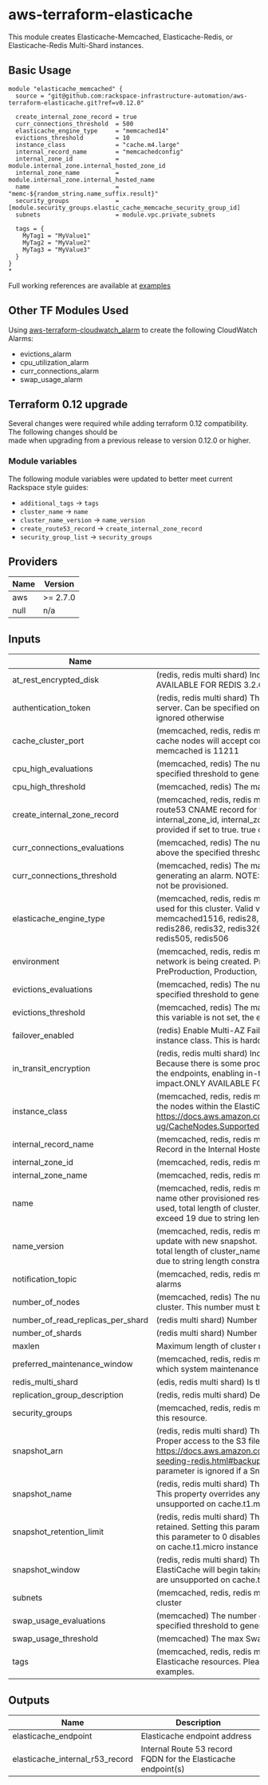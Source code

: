 # aws-terraform-elasticache

This module creates Elasticache-Memcached, Elasticache-Redis, or Elasticache-Redis Multi-Shard instances.

## Basic Usage

```HCL
module "elasticache_memcached" {
  source = "git@github.com:rackspace-infrastructure-automation/aws-terraform-elasticache.git?ref=v0.12.0"

  create_internal_zone_record = true
  curr_connections_threshold  = 500
  elasticache_engine_type     = "memcached14"
  evictions_threshold         = 10
  instance_class              = "cache.m4.large"
  internal_record_name        = "memcachedconfig"
  internal_zone_id            = module.internal_zone.internal_hosted_zone_id
  internal_zone_name          = module.internal_zone.internal_hosted_name
  name                        = "memc-${random_string.name_suffix.result}"
  security_groups             = [module.security_groups.elastic_cache_memcache_security_group_id]
  subnets                     = module.vpc.private_subnets

  tags = {
    MyTag1 = "MyValue1"
    MyTag2 = "MyValue2"
    MyTag3 = "MyValue3"
  }
}
*
```

Full working references are available at [examples](examples)

## Other TF Modules Used  
Using [aws-terraform-cloudwatch\_alarm](https://github.com/rackspace-infrastructure-automation/aws-terraform-cloudwatch_alarm) to create the following CloudWatch Alarms:
- evictions\_alarm
- cpu\_utilization\_alarm
- curr\_connections\_alarm
- swap\_usage\_alarm

## Terraform 0.12 upgrade

Several changes were required while adding terraform 0.12 compatibility.  The following changes should be  
made when upgrading from a previous release to version 0.12.0 or higher.

### Module variables

The following module variables were updated to better meet current Rackspace style guides:

- `additional_tags` -> `tags`
- `cluster_name` -> `name`
- `cluster_name_version` -> `name_version`
- `create_route53_record` -> `create_internal_zone_record`
- `security_group_list` -> `security_groups`

## Providers

| Name | Version |
|------|---------|
| aws | >= 2.7.0 |
| null | n/a |

## Inputs

| Name | Description | Type | Default | Required |
|------|-------------|------|---------|:-----:|
| at\_rest\_encrypted\_disk | (redis, redis multi shard) Indicates whether to enable encryption at rest. ONLY AVAILABLE FOR REDIS 3.2.6, 4.0.10 AND 5.0.0. `true` or `false`. | `bool` | `false` | no |
| authentication\_token | (redis, redis multi shard) The password used to access a password protected server. Can be specified only if `in_transit_encryption = true` and will be ignored otherwise | `string` | `""` | no |
| cache\_cluster\_port | (memcached, redis, redis multi shard) The port number on which each of the cache nodes will accept connections. Default for redis is 6379. Default for memcached is 11211 | `string` | `""` | no |
| cpu\_high\_evaluations | (memcached, redis) The number of minutes CPU usage must remain above the specified threshold to generate an alarm. | `number` | `5` | no |
| cpu\_high\_threshold | (memcached, redis) The max CPU Usage % before generating an alarm. | `number` | `90` | no |
| create\_internal\_zone\_record | (memcached, redis, redis multi shard) Specifies whether or not to create a route53 CNAME record for the configuration/primary endpoint. internal\_zone\_id, internal\_zone\_name, and internal\_record\_name must be provided if set to true. true or false. | `bool` | `false` | no |
| curr\_connections\_evaluations | (memcached, redis) The number of minutes current connections must remain above the specified threshold to generate an alarm. | `number` | `5` | no |
| curr\_connections\_threshold | (memcached, redis) The max number of current connections before generating an alarm. NOTE: If this variable is not set, the connections alarm will not be provisioned. | `string` | `""` | no |
| elasticache\_engine\_type | (memcached, redis, redis multi shard) The name of the cache engine to be used for this cluster. Valid values are: memcached14, memcached1510, memcached1516, redis28, redis2823, redis2822, redis2821, redis2819, redis286, redis32, redis326, redis3210, redis40, redis50, redis503, redis504, redis505, redis506 | `string` | n/a | yes |
| environment | (memcached, redis, redis multi shard) Application environment for which this network is being created. Preferred value are Development, Integration, PreProduction, Production, QA, Staging, or Test | `string` | `"Development"` | no |
| evictions\_evaluations | (memcached, redis) The number of minutes Evictions must remain above the specified threshold to generate an alarm. | `number` | `5` | no |
| evictions\_threshold | (memcached, redis) The max evictions before generating an alarm. NOTE: If this variable is not set, the evictions alarm will not be provisioned. | `string` | `""` | no |
| failover\_enabled | (redis) Enable Multi-AZ Failover. Failover is unsupported on the cache.t1.micro instance class. This is hardcoded as true for Redis multi-shard. | `bool` | `true` | no |
| in\_transit\_encryption | (redis, redis multi shard) Indicates whether to enable encryption in transit. Because there is some processing needed to encrypt and decrypt the data at the endpoints, enabling in-transit encryption can have some performance impact.ONLY AVAILABLE FOR REDIS 3.2.6, 4.0.10 and later. true or false | `bool` | `false` | no |
| instance\_class | (memcached, redis, redis multi shard) The compute and memory capacity of the nodes within the ElastiCache cluster. Please see https://docs.aws.amazon.com/AmazonElastiCache/latest/mem-ug/CacheNodes.SupportedTypes.html for valid instance types. | `string` | n/a | yes |
| internal\_record\_name | (memcached, redis, redis multi shard) Record Name for the new Resource Record in the Internal Hosted Zone | `string` | `""` | no |
| internal\_zone\_id | (memcached, redis, redis multi shard) The Route53 Internal Hosted Zone ID | `string` | `""` | no |
| internal\_zone\_name | (memcached, redis, redis multi shard) LD for Internal Hosted Zone | `string` | `""` | no |
| name | (memcached, redis, redis multi shard) Name of Cluster. Will also be used to name other provisioned resources. If non empty cluster\_name\_version is being used, total length of cluster\_name plus cluster\_name\_version should not exceed 19 due to string length constraints | `string` | n/a | yes |
| name\_version | (memcached, redis, redis multi shard) NOTE: This needs to increment on update with new snapshot. If non empty cluster\_name\_version is being used, total length of cluster\_name plus cluster\_name\_version should not exceed 19 due to string length constraints | `string` | `"v00"` | no |
| notification\_topic | (memcached, redis, redis multi shard) SNS Topic ARN to notify if there are any alarms | `string` | `""` | no |
| number\_of\_nodes | (memcached, redis) The number of cache nodes within the ElastiCache cluster. This number must be grearter or equal 2 to enable automatic failover. | `number` | `1` | no |
| number\_of\_read\_replicas\_per\_shard | (redis multi shard) Number of read replicas per shard | `number` | `2` | no |
| number\_of\_shards | (redis multi shard) Number of shards | `number` | `2` | no |
| maxlen | Maximum length of cluster name | `number` | `20` | no |
| preferred\_maintenance\_window | (memcached, redis, redis multi shard) The weekly time range (in UTC) during which system maintenance can occur. Example: Sun:05:00-Sun:07:00 | `string` | `"Sun:05:00-Sun:07:00"` | no |
| redis\_multi\_shard | (edis, redis multi shard) Is this a redis multi-shard instance? true or false | `bool` | `false` | no |
| replication\_group\_description | (redis, redis multi shard) Description of Replication Group | `string` | `"Elasticache"` | no |
| security\_groups | (memcached, redis, redis multi shard) A list of EC2 security groups to assign to this resource. | `list(string)` | n/a | yes |
| snapshot\_arn | (redis, redis multi shard) The S3 ARN of a snapshot to use for cluster creation.  Proper access to the S3 file must be granted prior to building instance.  See https://docs.aws.amazon.com/AmazonElastiCache/latest/UserGuide/backups-seeding-redis.html#backups-seeding-redis-grant-access for details.  This parameter is ignored if a SnapshotName is provided. | `string` | `""` | no |
| snapshot\_name | (redis, redis multi shard) The name of a snapshot to use for cluster creation. This property overrides any value assigned to SnapshotArn. Snapshots are unsupported on cache.t1.micro instance class. | `string` | `""` | no |
| snapshot\_retention\_limit | (redis, redis multi shard) The number of days for which automated backups are retained. Setting this parameter to a positive number enables backups. Setting this parameter to 0 disables automated backups. Snapshots are unsupported on cache.t1.micro instance class. | `number` | `7` | no |
| snapshot\_window | (redis, redis multi shard) The daily time range (in UTC) during which ElastiCache will begin taking a daily snapshot of your node group. Snapshots are unsupported on cache.t1.micro instance class. | `string` | `"03:00-05:00"` | no |
| subnets | (memcached, redis, redis multi shard) List of subnets for use with this cache cluster | `list(string)` | n/a | yes |
| swap\_usage\_evaluations | (memcached) The number of minutes SwapUsage must remain above the specified threshold to generate an alarm | `number` | `5` | no |
| swap\_usage\_threshold | (memcached) The max SwapUsage before generating an alarm | `number` | `52428800` | no |
| tags | (memcached, redis, redis multi shard) Additional tags to be added to the Elasticache resources. Please see examples directory in this repo for examples. | `map(string)` | `{}` | no |

## Outputs

| Name | Description |
|------|-------------|
| elasticache\_endpoint | Elasticache endpoint address |
| elasticache\_internal\_r53\_record | Internal Route 53 record FQDN for the Elasticache endpoint(s) |

